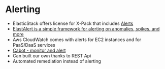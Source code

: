 # Alerting #

* ElasticStack offers license for X-Pack that includes <a href="https://www.elastic.co/products/x-pack/alerting" target="_blank">Alerts</a>
* <a href="http://elastalert.readthedocs.io/en/latest/elastalert.html" target="_blank">ElastAlert is a simple framework for alerting on anomalies, spikes, and more</a>
* Aws CloudWatch comes with alerts for EC2 instances and for PaaS/DaaS services
* <a href="http://cabotapp.com/use/services.html" target="_blank">Cabot - monitor and alert</a>
* Can built our own thanks to REST Api
* Automated remediation instead of alerting